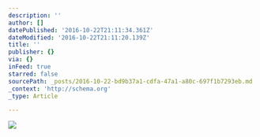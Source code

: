 ```yaml
---
description: ''
author: []
datePublished: '2016-10-22T21:11:34.361Z'
dateModified: '2016-10-22T21:11:20.139Z'
title: ''
publisher: {}
via: {}
inFeed: true
starred: false
sourcePath: _posts/2016-10-22-bd9b37a1-cdfa-47a1-a80c-697f1b7293eb.md
_context: 'http://schema.org'
_type: Article

---
```

![](https://the-grid-user-content.s3-us-west-2.amazonaws.com/515f9c92-97dc-4fec-ad05-c2120f61a94a.jpg)